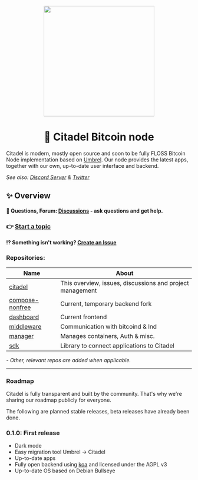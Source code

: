<p align="center">
  <img height="300" src="https://avatars.githubusercontent.com/u/86734767">
  <h1 align="center">🏰 Citadel Bitcoin node</h1>
</p>

Citadel is modern, mostly open source and soon to be fully FLOSS Bitcoin Node implementation based on [Umbrel](https://github.com/getumbrel/umbrel).
Our node provides the latest apps, together with our own, up-to-date user interface and backend.

*See also: [Discord Server](https://discord.gg/6U3kM2cjdB) & [Twitter](https://twitter.com/runcitadel)*

## ✨ Overview

#### 💬 Questions, Forum: **[Discussions](https://github.com/runcitadel/citadel/discussions)** - ask questions and get help.
### 👉 [Start a topic](https://github.com/runcitadel/citadel/discussions/new)
#### ⁉ Something isn't working? [Create an Issue](https://github.com/runcitadel/citadel/issues/new)

### Repositories:

| Name | About |
| --- | --- |
| [citadel](https://github.com/runcitadel/citadel/) | This overview, issues, discussions and project management |
| [compose-nonfree](https://github.com/runcitadel/compose-nonfree) | Current, temporary backend fork |
| [dashboard](https://github.com/runcitadel/dashboard) | Current frontend |
| [middleware](https://github.com/runcitadel/middleware) | Communication with bitcoind & lnd |
| [manager](https://github.com/runcitadel/manager) | Manages containers, Auth & misc. |
| [sdk](https://github.com/runcitadel/sdk) | Library to connect applications to Citadel |

*- Other, relevant repos are added when applicable.*

---
### Roadmap

Citadel is fully transparent and built by the community. That's why we're sharing our roadmap publicly for everyone.

The following are planned stable releases, beta releases have already been done.

### 0.1.0: First release

- Dark mode
- Easy migration tool Umbrel -> Citadel
- Up-to-date apps
- Fully open backend using [koa](https://github.com/koajs/koa) and licensed under the AGPL v3
- Up-to-date OS based on Debian Bullseye
